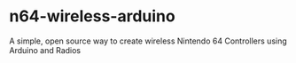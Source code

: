 # n64-wireless-arduino
A simple, open source way to create wireless Nintendo 64 Controllers using Arduino and Radios
